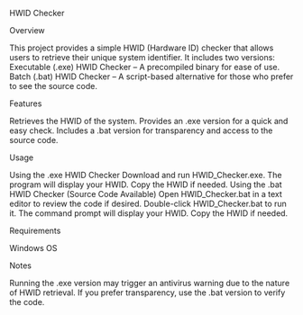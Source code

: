 HWID Checker

Overview

This project provides a simple HWID (Hardware ID) checker that allows users to retrieve their unique system identifier. It includes two versions:
Executable (.exe) HWID Checker – A precompiled binary for ease of use.
Batch (.bat) HWID Checker – A script-based alternative for those who prefer to see the source code.

Features

Retrieves the HWID of the system.
Provides an .exe version for a quick and easy check.
Includes a .bat version for transparency and access to the source code.

Usage

Using the .exe HWID Checker
Download and run HWID_Checker.exe.
The program will display your HWID.
Copy the HWID if needed.
Using the .bat HWID Checker (Source Code Available)
Open HWID_Checker.bat in a text editor to review the code if desired.
Double-click HWID_Checker.bat to run it.
The command prompt will display your HWID.
Copy the HWID if needed.

Requirements

Windows OS

Notes

Running the .exe version may trigger an antivirus warning due to the nature of HWID retrieval.
If you prefer transparency, use the .bat version to verify the code.
